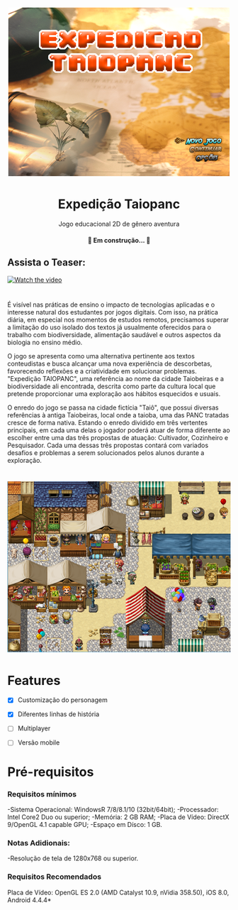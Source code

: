 <h1 align="center">
  <img alt="Expedição Taiopanc" src="./rsc/banner.png"/>
</h1>




<h1 align="center">Expedição Taiopanc</h1>
<p align="center">Jogo educacional 2D de gênero aventura</p>



<h4 align="center"> 
	🚧    Em construção...  🚧
</h4>



## Assista o Teaser:

[![Watch the video](https://i9.ytimg.com/vi_webp/qiu_HLV3N6s/mqdefault.webp?v=61665047&sqp=COCgmYsG&rs=AOn4CLBlO4nEwI4Xj_DG0-zl-LvoZtrMsg)](https://youtu.be/qiu_HLV3N6s)
# 

É visível nas práticas de ensino o impacto de tecnologias aplicadas e o interesse natural dos estudantes por jogos digitais. Com isso, na prática diária, em especial nos momentos de estudos remotos, precisamos superar a limitação do uso isolado dos textos já usualmente oferecidos para o trabalho com biodiversidade, alimentação saudável e outros aspectos da biologia no ensino médio. 

O jogo se apresenta como uma alternativa pertinente aos textos conteudistas e busca alcançar uma nova experiência de descorbetas, favorecendo reflexões e a criatividade em solucionar problemas. "Expedição TAIOPANC", uma referência ao nome da cidade Taiobeiras e a biodiversidade ali encontrada, descrita como parte da cultura local que pretende proporcionar uma exploração aos hábitos esquecidos e usuais.

O enredo do jogo se passa na cidade fictícia "Taiô", que possui diversas referências à antiga Taiobeiras, local onde a taioba, uma das PANC tratadas cresce de forma nativa. Estando o enredo dividido em três vertentes principais, em cada uma delas o jogador poderá atuar de forma diferente ao escolher entre uma das três propostas de atuação: Cultivador, Cozinheiro e Pesquisador. Cada uma dessas três propostas contará com variados desafios e problemas a serem solucionados pelos alunos durante a exploração.



<h1 align="center">
  <img alt="Cenário que representa a feira municipal de Taiobeiras" src="./rsc/img_1.png"/>
</h1>


# Features
- [x] Customização do personagem
- [X] Diferentes linhas de história
- [ ] Multiplayer
- [ ] Versão mobile


# Pré-requisitos

### Requisitos mínimos

-Sistema Operacional: WindowsR 7/8/8.1/10 (32bit/64bit);
-Processador: Intel Core2 Duo ou superior;
-Memória: 2 GB RAM;
-Placa de Vídeo: DirectX 9/OpenGL 4.1 capable GPU;
-Espaço em Dísco: 1 GB.

### Notas Adidionais:
-Resolução de tela de 1280x768 ou superior.

### Requisitos Recomendados
Placa de Vídeo: OpenGL ES 2.0 (AMD Catalyst 10.9, nVidia 358.50), iOS 8.0, Android 4.4.4*


